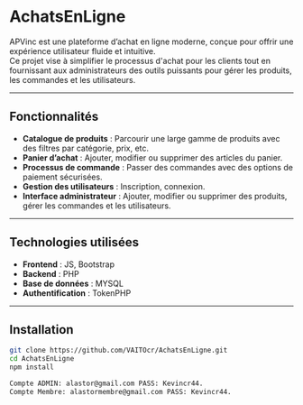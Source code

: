 # AchatsEnLigne

APVinc est une plateforme d’achat en ligne moderne, conçue pour offrir une expérience utilisateur fluide et intuitive.  
Ce projet vise à simplifier le processus d'achat pour les clients tout en fournissant aux administrateurs des outils puissants pour gérer les produits, les commandes et les utilisateurs.

---

## Fonctionnalités

- **Catalogue de produits** : Parcourir une large gamme de produits avec des filtres par catégorie, prix, etc.
- **Panier d’achat** : Ajouter, modifier ou supprimer des articles du panier.
- **Processus de commande** : Passer des commandes avec des options de paiement sécurisées.
- **Gestion des utilisateurs** : Inscription, connexion.
- **Interface administrateur** : Ajouter, modifier ou supprimer des produits, gérer les commandes et les utilisateurs.

---

## Technologies utilisées

- **Frontend** : JS, Bootstrap
- **Backend** : PHP 
- **Base de données** : MYSQL 
- **Authentification** : TokenPHP 

---

## Installation

```bash
git clone https://github.com/VAITOcr/AchatsEnLigne.git
cd AchatsEnLigne
npm install

Compte ADMIN: alastor@gmail.com PASS: Kevincr44.
Compte Membre: alastormembre@gmail.com PASS: Kevincr44.




